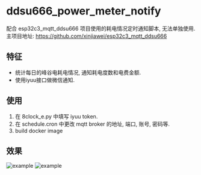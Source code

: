 # ddsu666_power_meter_notify
配合 esp32c3_mqtt_ddsu666 项目使用的耗电情况定时通知脚本, 无法单独使用. 主项目地址: https://github.com/xinjiawei/esp32c3_mqtt_ddsu666

## 特征

+ 统计每日的峰谷电耗电情况, 通知耗电度数和电费金额.
+ 使用iyuu接口做微信通知.

## 使用
1. 在 8clock_e.py 中填写 iyuu token.
2. 在 schedule.cron 中更改 mqtt broker 的地址, 端口, 账号, 密码等.
3. build docker image

## 效果

![example](https://cf.mb6.top/lib/images/github/20241221/a35ad6acecbdd4e105cad1236fd5c3e9.jpg)
![example](https://cf.mb6.top/lib/images/github/20241221/g84e56fsdg5vdgre49dg48fd9489dd51.png)
